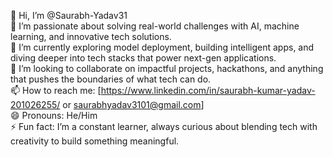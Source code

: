 👋 Hi, I’m @Saurabh-Yadav31  
👀 I’m passionate about solving real-world challenges with AI, machine learning, and innovative tech solutions.  
🌱 I’m currently exploring model deployment, building intelligent apps, and diving deeper into tech stacks that power next-gen applications.  
💞️ I’m looking to collaborate on impactful projects, hackathons, and anything that pushes the boundaries of what tech can do.  
📫 How to reach me: [https://www.linkedin.com/in/saurabh-kumar-yadav-201026255/ or saurabhyadav3101@gmail.com]  
😄 Pronouns: He/Him  
⚡ Fun fact: I’m a constant learner, always curious about blending tech with creativity to build something meaningful.  
